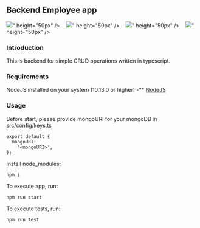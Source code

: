 ## Backend Employee app

<img src="https://img.icons8.com/color/48/000000/typescript.png"/></span>"
height="50px"
/>&nbsp;&nbsp;&nbsp;
<img src="https://img.icons8.com/color/50/000000/mongodb.png"/></span>"
height="50px"
/>&nbsp;&nbsp;&nbsp;
<img src="https://img.icons8.com/color/48/000000/cloud-function.png"/></span>"
height="50px"
/>&nbsp;&nbsp;&nbsp;
<img src="https://img.icons8.com/fluency/50/000000/node-js.png"/></span>"
height="50px"
/>&nbsp;&nbsp;&nbsp;

### Introduction

This is backend for simple CRUD operations written in typescript.

### Requirements

NodeJS installed on your system (10.13.0 or higher) -\*\* [NodeJS](https://nodejs.org)

### Usage

Before start, please provide mongoURI for your mongoDB in src/config/keys.ts

```
export default {
  mongoURI:
    '<mongoURI>',
};
```

Install node_modules:

```
npm i
```

To execute app, run:

```
npm run start
```

To execute tests, run:

```
npm run test
```
